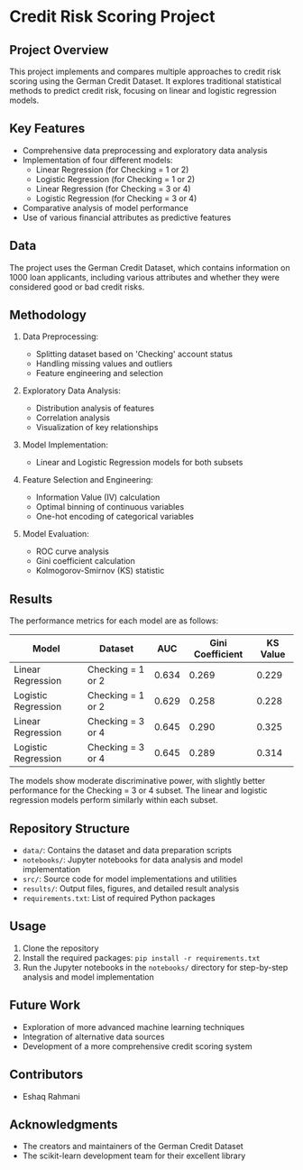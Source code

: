 # Credit Risk Scoring Project

## Project Overview
This project implements and compares multiple approaches to credit risk scoring using the German Credit Dataset. It explores traditional statistical methods to predict credit risk, focusing on linear and logistic regression models.

## Key Features
- Comprehensive data preprocessing and exploratory data analysis
- Implementation of four different models:
  - Linear Regression (for Checking = 1 or 2)
  - Logistic Regression (for Checking = 1 or 2)
  - Linear Regression (for Checking = 3 or 4)
  - Logistic Regression (for Checking = 3 or 4)
- Comparative analysis of model performance
- Use of various financial attributes as predictive features

## Data
The project uses the German Credit Dataset, which contains information on 1000 loan applicants, including various attributes and whether they were considered good or bad credit risks.

## Methodology
1. Data Preprocessing:
   - Splitting dataset based on 'Checking' account status
   - Handling missing values and outliers
   - Feature engineering and selection

2. Exploratory Data Analysis:
   - Distribution analysis of features
   - Correlation analysis
   - Visualization of key relationships

3. Model Implementation:
   - Linear and Logistic Regression models for both subsets

4. Feature Selection and Engineering:
   - Information Value (IV) calculation
   - Optimal binning of continuous variables
   - One-hot encoding of categorical variables

5. Model Evaluation:
   - ROC curve analysis
   - Gini coefficient calculation
   - Kolmogorov-Smirnov (KS) statistic

## Results
The performance metrics for each model are as follows:

| Model | Dataset | AUC | Gini Coefficient | KS Value |
|-------|---------|-----|------------------|----------|
| Linear Regression | Checking = 1 or 2 | 0.634 | 0.269 | 0.229 |
| Logistic Regression | Checking = 1 or 2 | 0.629 | 0.258 | 0.228 |
| Linear Regression | Checking = 3 or 4 | 0.645 | 0.290 | 0.325 |
| Logistic Regression | Checking = 3 or 4 | 0.645 | 0.289 | 0.314 |

The models show moderate discriminative power, with slightly better performance for the Checking = 3 or 4 subset. The linear and logistic regression models perform similarly within each subset.

## Repository Structure
- `data/`: Contains the dataset and data preparation scripts
- `notebooks/`: Jupyter notebooks for data analysis and model implementation
- `src/`: Source code for model implementations and utilities
- `results/`: Output files, figures, and detailed result analysis
- `requirements.txt`: List of required Python packages

## Usage
1. Clone the repository
2. Install the required packages: `pip install -r requirements.txt`
3. Run the Jupyter notebooks in the `notebooks/` directory for step-by-step analysis and model implementation

## Future Work
- Exploration of more advanced machine learning techniques
- Integration of alternative data sources
- Development of a more comprehensive credit scoring system

## Contributors
- Eshaq Rahmani

## Acknowledgments
- The creators and maintainers of the German Credit Dataset
- The scikit-learn development team for their excellent library
